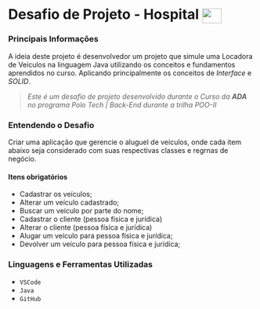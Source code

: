 # Desafio de Projeto - Hospital <img align="center" height="30" width="40" src="https://ada-site-frontend.s3.sa-east-1.amazonaws.com/home/header-logo.svg" />

### Principais Informações
A ideia deste projeto é desenvolvedor um projeto que simule uma Locadora de Veículos na linguagem Java utilizando os conceitos e fundamentos aprendidos no curso. Aplicando principalmente os conceitos de _Interface_ e _SOLID_.

> _Este é um desafio de projeto desenvolvido durante o Curso da **ADA** no programa Polo Tech | Back-End durante a trilha POO-II_

### Entendendo o Desafio

Criar uma aplicação que gerencie o aluguel de veículos, onde cada item abaixo seja considerado com suas respectivas classes e regrnas de negócio.

#### Itens obrigatórios
* Cadastrar os veículos;
* Alterar um veículo cadastrado;
* Buscar um veículo por parte do nome;
* Cadastrar o cliente (pessoa física e jurídica)
* Alterar o cliente (pessoa física e jurídica)
* Alugar um veículo para pessoa física e jurídica;
* Devolver um veículo para pessoa física e jurídica;

### Linguagens e Ferramentas Utilizadas

- `VSCode`
- `Java`
- `GitHub`